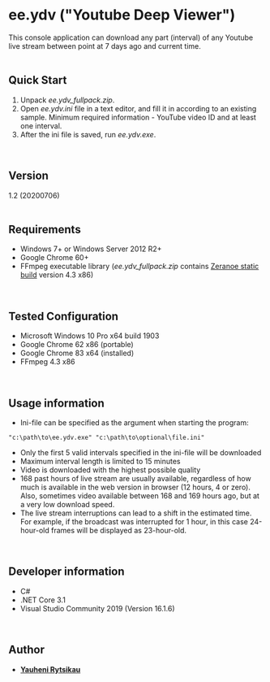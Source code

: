 # ee.ydv ("Youtube Deep Viewer")
This console application can download any part (interval) of any Youtube live stream between point at 7 days ago and current time.
<br><br>

## Quick Start
1. Unpack *ee.ydv_fullpack.zip*.
2. Open *ee.ydv.ini* file in a text editor, and fill it in according to an existing sample. Minimum required information - YouTube video ID and at least one interval.
3. After the ini file is saved, run *ee.ydv.exe*.
<br>

## Version
1.2 (20200706)<br>
<br>

## Requirements
* Windows 7+ or Windows Server 2012 R2+
* Google Chrome 60+
* FFmpeg executable library (*ee.ydv_fullpack.zip* contains [Zeranoe static build](https://ffmpeg.zeranoe.com/builds) version 4.3 x86)
<br>

## Tested Configuration
* Microsoft Windows 10 Pro x64 build 1903
* Google Chrome 62 x86 (portable)
* Google Chrome 83 x64 (installed)
* FFmpeg 4.3 x86
<br>

## Usage information
* Ini-file can be specified as the argument when starting the program:
```
"c:\path\to\ee.ydv.exe" "c:\path\to\optional\file.ini"
```
* Only the first 5 valid intervals specified in the ini-file will be downloaded
* Maximum interval length is limited to 15 minutes
* Video is downloaded with the highest possible quality
* 168 past hours of live stream are usually available, regardless of how much is available in the web version in browser (12 hours, 4 or zero).
Also, sometimes video available between 168 and 169 hours ago, but at a very low download speed.
* The live stream interruptions can lead to a shift in the estimated time.
For example, if the broadcast was interrupted for 1 hour, in this case 24-hour-old frames will be displayed as 23-hour-old.
<br>

## Developer information
* C#
* .NET Core 3.1
* Visual Studio Community 2019 (Version 16.1.6)
<br>

## Author
* [**Yauheni Rytsikau**](https://github.com/rytsikau)
<br>
